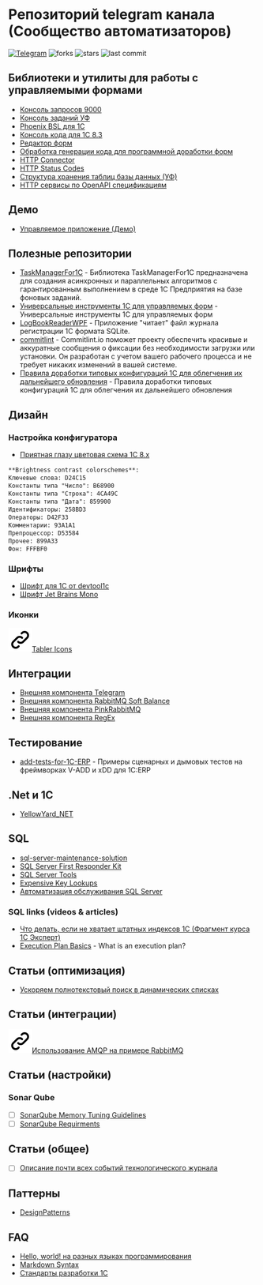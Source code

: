 # Репозиторий telegram канала (Сообщество автоматизаторов)
[![Telegram](https://img.shields.io/badge/chat-Telegram-blue.svg?style=plastic)](https://t.me/joinchat/Rz30Yy9vXMYzNDkyy)
![forks](https://img.shields.io/github/forks/maximsamokhval/Automation-Community?style=plastic)
![stars](https://img.shields.io/github/stars/maximsamokhval/Automation-Community?style=plastic)
![last commit](https://img.shields.io/github/last-commit/maximsamokhval/Automation-Community?style=plastic)
## Библиотеки и утилиты для работы с управляемыми формами

* [Консоль запросов 9000](https://github.com/hal9000cc/RequestConsole9000)
* [Консоль заданий УФ](https://github.com/kuzyara/JobsConsole2019.epf)
* [Phoenix BSL для 1С](https://github.com/otymko/phoenixbsl/releases) 
* [Консоль кода для 1С 8.3]( https://github.com/salexdv/bsl_console/releases )
* [Редактор  форм]( https://github.com/huxuxuya/1cFormEditor)
* [Обработка генерации кода для программной доработки форм](https://github.com/huxuxuya/FormCodeGenerator )
* [HTTP Connector]( https://github.com/vbondarevsky/Connector)
* [HTTP Status Codes](https://github.com/astrizhachuk/HTTPStatusCodes)
* [Структура хранения таблиц базы данных (УФ)]( https://github.com/alexkmbk/1CDBStorageStructureInfo/releases)
* [HTTP сервисы по OpenAPI спецификациям](http://tf21.ru/public/1257654/)

## Демо
* [Управляемое приложение (Демо)](https://its.1c.ru/db/metod8dev/content/5028/hdoc)


## Полезные репозитории

* [TaskManagerFor1C](https://github.com/wizi4d/TaskManagerFor1C) - Библиотека TaskManagerFor1C предназначена для создания асинхронных и параллельных алгоритмов с гарантированным выполнением в среде 1С Предприятия на базе фоновых заданий.
* [Универсальные инструменты 1С для управляемых форм](https://github.com/cpr1c/tools_ui_1c) - Универсальные инструменты 1С для управляемых форм
* [LogBookReaderWPF](https://github.com/djserega/LogBookReaderWPF) - Приложение "читает" файл журнала регистрации 1С формата SQLite.
* [commitlint](https://commitlint.io/) - Commitlint.io поможет проекту обеспечить красивые и аккуратные сообщения о фиксации без необходимости загрузки или установки. Он разработан с учетом вашего рабочего процесса и не требует никаких изменений в вашей системе.
* [Правила доработки типовых конфигураций 1С для облегчения их дальнейшего обновления](https://tavalik.ru/pravila-razrabotki-chast-1/) - Правила доработки типовых конфигураций 1С для облегчения их дальнейшего обновления 

## Дизайн

### Настройка конфигуратора

- [Приятная глазу цветовая схема 1С 8.х]( https://infostart.ru/1c/articles/122391/ )

```
**Brightness contrast colorschemes**:
Ключевые слова: D24C15
Константы типа "Число": B68900
Константы типа "Строка": 4CA49C
Константы типа "Дата": 859900
Идентификаторы: 258BD3
Операторы: D42F33
Комментарии: 93A1A1
Препроцессор: D53584
Прочее: 899A33  
Фон: FFFBF0
``` 


### Шрифты

- [Шрифт для 1С от devtool1c]( http://devtool1c.ucoz.ru/load/prochie/shrift_hack_1c/2-1-0-23 )
- [Шрифт Jet Brains Mono]( https://www.jetbrains.com/lp/mono/)

### Иконки
 ![icon](/assets/images/link.svg)[Tabler Icons]( https://github.com/tabler/tabler-icons )

## Интеграции 
 - [Внешняя компонента Telegram](https://github.com/Infactum/telegram-native)
 - [Внешняя компонента RabbitMQ Soft Balance]( https://sbpg.atlassian.net/wiki/spaces/1C2RMQ/overview?homepageId=175800496 )
 - [Внешняя компонента PinkRabbitMQ]( https://github.com/BITERP/PinkRabbitMQ#pinkrabbitmq-library )
 - [Внешняя компонента RegEx]( https://github.com/alexkmbk/RegEx1CAddin)

## Тестирование
 
 - [add-tests-for-1C-ERP](https://github.com/Dach-Coin/add-tests-for-1C-ERP) - Примеры сценарных и дымовых тестов на фреймворках V-ADD и xDD для 1C:ERP
 
 
## .Net и 1С

- [YellowYard_NET](https://github.com/YPermitin/YellowYard.NET)

## SQL
- [sql-server-maintenance-solution](https://github.com/olahallengren/sql-server-maintenance-solution)
- [SQL Server First Responder Kit](https://github.com/artbear/SQL-Server-First-Responder-Kit)
- [SQL Server Tools](https://github.com/YPermitin/SQLServerTools)
- [Expensive Key Lookups](https://www.brentozar.com/blitzcache/expensive-key-lookups/)
- [Автоматизация обслуживания SQL Server](http://sqlcom.ru/scripts/meintenance-from-ola-hallengren/)

### SQL links (videos & articles)

- [Что делать, если не хватает штатных индексов 1С (Фрагмент курса 1С Эксперт)](https://youtu.be/DynhFzN9irc)
- [Execution Plan Basics](https://www.red-gate.com/simple-talk/sql/performance/execution-plan-basics/) - What is an execution plan?

## Статьи (оптимизация) 
- [Ускоряем полнотекстовый поиск в динамических списках](https://infostart.ru/1c/articles/1267438/)


## Статьи (интеграции)
![icon](/assets/images/link.svg)[Использование AMQP на примере RabbitMQ]( https://kt.team/hr/blog/rabbitmq#rabbit )

## Статьи (настройки)
### Sonar Qube
- [ ] [SonarQube Memory Tuning Guidelines](https://community.sonarsource.com/t/sonarqube-memory-tuning-guidelines/31361) 
- [ ] [SonarQube Requirments](https://docs.sonarqube.org/latest/requirements/requirements/) 
 
## Статьи (общее)
- [ ] [Описание почти всех событий технологического журнала](https://infostart.ru/1c/articles/1195695/) 

## Паттерны 
- [DesignPatterns](https://github.com/maximsamokhval/DesignPatterns) 

## FAQ

- [Hello, world! на разных языках программирования](https://vscode.ru/articles/hello-world-na-raznyh-yazykah-programmirovaniya.html)
- [Markdown Syntax](https://www.markdownguide.org/basic-syntax/)
- [Стандарты разработки 1С](https://its.1c.ru/db/v8std)


